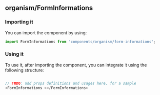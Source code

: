 ## organism/FormInformations

<!-- TODO: add a description here! -->

### Importing it

You can import the component by using:

```js
import FormInformations from "components/organism/form-informations";
```

### Using it

To use it, after importing the component, you can integrate it using the following structure:

```js

// TODO: add props definitions and usages here, for a sample
<FormInformations ></FormInformations>

```
